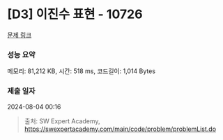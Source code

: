 # [D3] 이진수 표현 - 10726 

[문제 링크](https://swexpertacademy.com/main/code/problem/problemDetail.do?contestProbId=AXRSXf_a9qsDFAXS) 

### 성능 요약

메모리: 81,212 KB, 시간: 518 ms, 코드길이: 1,014 Bytes

### 제출 일자

2024-08-04 00:16



> 출처: SW Expert Academy, https://swexpertacademy.com/main/code/problem/problemList.do
